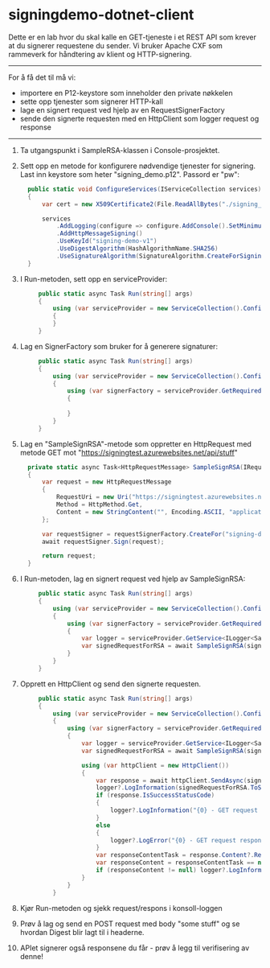 # signingdemo-dotnet-client

Dette er en lab hvor du skal kalle en GET-tjeneste i et REST API som krever at du signerer requestene du sender. Vi bruker Apache CXF som rammeverk for håndtering av klient og HTTP-signering.

___

For å få det til må vi:
* importere en P12-keystore som inneholder den private nøkkelen
* sette opp tjenester som signerer HTTP-kall
* lage en signert request ved hjelp av en RequestSignerFactory
* sende den signerte requesten med en HttpClient som logger request og response

___

1. Ta utgangspunkt i SampleRSA-klassen i Console-prosjektet.


2. Sett opp en metode for konfigurere nødvendige tjenester for signering. Last inn keystore som heter "signing_demo.p12". Passord er "pw":
      ```csharp
        public static void ConfigureServices(IServiceCollection services)
        {
            var cert = new X509Certificate2(File.ReadAllBytes("./signing_demo.p12"), "pw", X509KeyStorageFlags.Exportable);

            services
                .AddLogging(configure => configure.AddConsole().SetMinimumLevel(LogLevel.Debug))
                .AddHttpMessageSigning()
                .UseKeyId("signing-demo-v1")
                .UseDigestAlgorithm(HashAlgorithmName.SHA256)
                .UseSignatureAlgorithm(SignatureAlgorithm.CreateForSigning(cert));
        }
3. I Run-metoden, sett opp en serviceProvider:
   ```csharp
        public static async Task Run(string[] args)
        {
            using (var serviceProvider = new ServiceCollection().Configure(ConfigureServices).BuildServiceProvider())
            {
            }
        }


4. Lag en SignerFactory som bruker for å generere signaturer:
   ```csharp
        public static async Task Run(string[] args)
        {
            using (var serviceProvider = new ServiceCollection().Configure(ConfigureServices).BuildServiceProvider())
            {
                using (var signerFactory = serviceProvider.GetRequiredService<IRequestSignerFactory>())
                {
                   
                }
            }
        }
5. Lag en "SampleSignRSA"-metode som oppretter en HttpRequest med metode GET mot "https://signingtest.azurewebsites.net/api/stuff"
      ```csharp
        private static async Task<HttpRequestMessage> SampleSignRSA(IRequestSignerFactory requestSignerFactory)
        {
            var request = new HttpRequestMessage
            {
                RequestUri = new Uri("https://signingtest.azurewebsites.net/api/stuff"),
                Method = HttpMethod.Get,
                Content = new StringContent("", Encoding.ASCII, "application/json")
            };

            var requestSigner = requestSignerFactory.CreateFor("signing-demo-v1");
            await requestSigner.Sign(request);

            return request;
        }
6. I Run-metoden, lag en signert request ved hjelp av SampleSignRSA:
   ```csharp
        public static async Task Run(string[] args)
        {
            using (var serviceProvider = new ServiceCollection().Configure(ConfigureServices).BuildServiceProvider())
            {
                using (var signerFactory = serviceProvider.GetRequiredService<IRequestSignerFactory>())
                {
                    var logger = serviceProvider.GetService<ILogger<SampleRSA>>();
                    var signedRequestForRSA = await SampleSignRSA(signerFactory);
                }
            }
        }
7. Opprett en HttpClient og send den signerte requesten. 
   ```csharp
        public static async Task Run(string[] args)
        {
            using (var serviceProvider = new ServiceCollection().Configure(ConfigureServices).BuildServiceProvider())
            {
                using (var signerFactory = serviceProvider.GetRequiredService<IRequestSignerFactory>())
                {
                    var logger = serviceProvider.GetService<ILogger<SampleRSA>>();
                    var signedRequestForRSA = await SampleSignRSA(signerFactory);

                    using (var httpClient = new HttpClient())
                    {
                        var response = await httpClient.SendAsync(signedRequestForRSA);
                        logger?.LogInformation(signedRequestForRSA.ToString());
                        if (response.IsSuccessStatusCode)
                        {
                            logger?.LogInformation("{0} - GET request response: {1}", response.StatusCode, response.StatusCode);
                        }
                        else
                        {
                            logger?.LogError("{0} - GET request response: {1}, {2}", response.StatusCode, response.ReasonPhrase, response.Content.ToString());
                        }
                        var responseContentTask = response.Content?.ReadAsStringAsync();
                        var responseContent = responseContentTask == null ? null : await responseContentTask;
                        if (responseContent != null) logger?.LogInformation(responseContent);
                    }
                }
            }
8. Kjør Run-metoden og sjekk request/respons i konsoll-loggen


10. Prøv å lag og send en POST request med body "some stuff" og se hvordan Digest blir lagt til i headerne.


10. APIet signerer også responsene du får - prøv å legg til verifisering av denne!